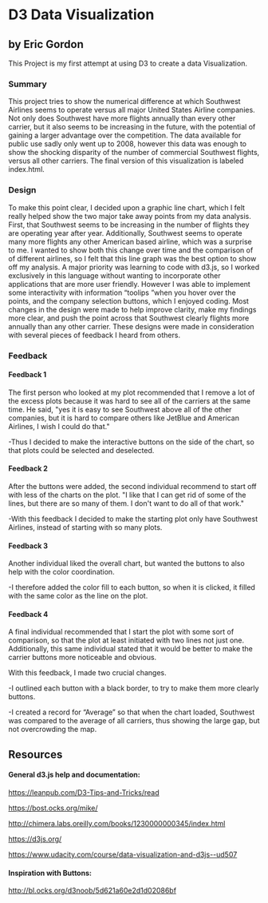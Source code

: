 # D3 Data Visualization 
## by Eric Gordon
This Project is my first attempt at using D3 to create a data Visualization. 

### Summary 
This project tries to show the numerical difference at which Southwest Airlines seems to operate versus all major United States 
Airline companies. Not only does Southwest have more flights annually than every other carrier, but it also seems to be increasing 
in the future, with the potential of gaining a larger advantage over the competition. The data available for public use sadly 
only went up to 2008, however this data was enough to show the shocking disparity of the number of commercial Southwest flights,
versus all other carriers. The final version of this visualization is labeled index.html.

### Design 
To make this point clear, I decided upon a graphic line chart, which I felt really helped show the two major take away points
from my data analysis. First, that Southwest seems to be increasing in the number of flights they are operating year after year. 
Additionally, Southwest seems to operate many more flights any other American based airline, which was a surprise to me. I wanted to 
show both this change over time and the comparison of of different airlines, so I felt that this line graph was the best option to 
show off my analysis. A major priority was learning to code with d3.js, so I worked exclusively in this language without wanting to 
incorporate other applications that are more user friendly. However I was able to implement some interactivity with information 
“toolips ”when you hover over the points, and the company selection buttons, which I enjoyed coding. Most changes in the design were
made to help improve clarity, make my findings more clear, and push the point across that Southwest clearly flights more annually
than any other carrier. These designs were made in consideration with several pieces of feedback I heard from others.

### Feedback 
#### Feedback 1
The first person who looked at my plot recommended that I remove a lot of the excess plots because it was hard to see all of the carriers at the same time. He said, "yes it is easy to see Southwest above all of the other companies, but it is hard to compare others like JetBlue and American Airlines, I wish I could do that." 

-Thus I decided to make the interactive buttons on the side of the chart, so that plots could be selected and deselected.
#### Feedback 2
After the buttons were added, the second individual recommend to start off with less of the 
charts on the plot. "I like that I can get rid of some of the lines, but there are so many of them. I don't want to do all of that work."

-With this feedback I decided to make the starting plot only have Southwest Airlines, instead of starting with so many plots.

#### Feedback 3
Another individual liked the overall chart, but wanted the buttons to also help with the color coordination. 

-I therefore added the color fill to each button, so when it is clicked, it filled with the same color as the line on the plot. 

#### Feedback 4
A final individual recommended that I start the plot with some sort of comparison, so that the plot at least initiated with two lines not just one. Additionally, this same individual stated that it would be better to make the carrier buttons more noticeable and obvious.  


With this feedback, I made two crucial changes. 

-I outlined each button with a black border, to try to make them more clearly buttons. 

-I created a record for “Average” so that when the chart loaded, Southwest was compared to the average of all carriers, thus showing the large gap, but not overcrowding the map. 

## Resources 
#### General d3.js help and documentation: 
https://leanpub.com/D3-Tips-and-Tricks/read

https://bost.ocks.org/mike/ 

http://chimera.labs.oreilly.com/books/1230000000345/index.html 

https://d3js.org/

https://www.udacity.com/course/data-visualization-and-d3js--ud507


#### Inspiration with Buttons:
http://bl.ocks.org/d3noob/5d621a60e2d1d02086bf

